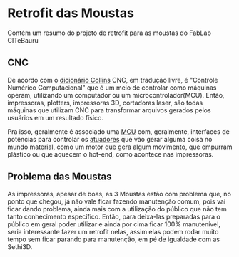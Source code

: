 # Retrofit das Moustas
Contém um resumo do projeto de retrofit para as moustas do FabLab CITeBauru

## CNC
De acordo com o [dicionário Collins](https://www.collinsdictionary.com/dictionary/english/cnc) CNC, em tradução livre, é "Controle Numérico Computacional" que é um meio de controlar como máquinas operam, utilizando um computador ou um microcontrolador(MCU). Então, impressoras, plotters, impressoras 3D, cortadoras laser, são todas máquinas que utilizam CNC para transformar arquivos gerados pelos usuários em um resultado físico.

Pra isso, geralmente é associado uma [MCU](https://www2.decom.ufop.br/imobilis/iot-cpu-vs-mcu-vs-soc-vs-fpga/) com, geralmente, interfaces de potências para controlar os [atuadores](https://www.feis.unesp.br/Home/departamentos/engenhariaeletrica/aula-5---sensor-25-04-2013b.pdf) que vão gerar alguma coisa no mundo material, como um motor que gera algum movimento, que empurram plástico ou que aquecem o hot-end, como acontece nas impressoras.

## Problema das Moustas
As impressoras, apesar de boas, as 3 Moustas estão com problema que, no ponto que chegou, já não vale ficar fazendo manutenção comum, pois vai ficar dando problema, ainda mais com a utilização do público que não tem tanto conhecimento específico. Então, para deixa-las preparadas para o público em geral poder utilizar e ainda por cima ficar 100% manutenível, seria interessante fazer um retrofit nelas, assim elas podem rodar muito tempo sem ficar parando para manutenção, em pé de igualdade com as Sethi3D.


